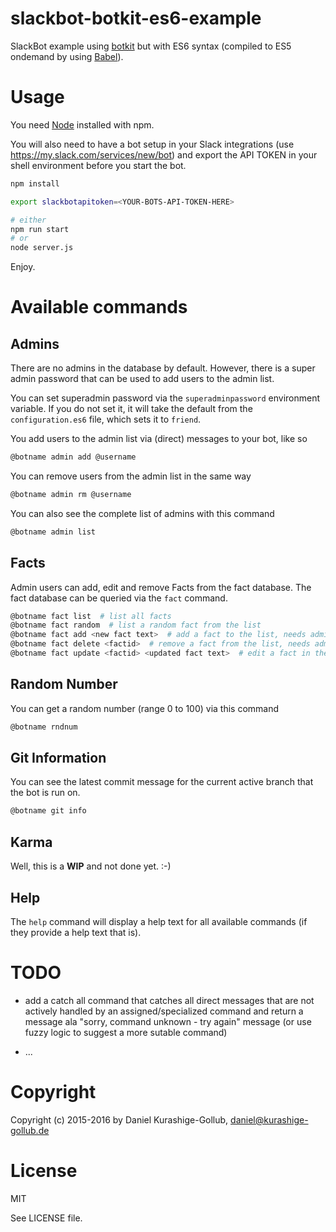 # slackbot-botkit-es6-example

SlackBot example using [botkit](http://howdy.ai/botkit/) but with ES6 syntax (compiled to ES5 ondemand by using [Babel](https://babeljs.io)).


# Usage

You need [Node](https://nodejs.org/) installed with npm.

You will also need to have a bot setup in your Slack integrations (use https://my.slack.com/services/new/bot) and export the API TOKEN in your shell environment before you start the bot.


```bash
npm install

export slackbotapitoken=<YOUR-BOTS-API-TOKEN-HERE>

# either
npm run start
# or
node server.js
```

Enjoy.


# Available commands
## Admins

There are no admins in the database by default. However, there is a super admin password that can be used to add users to the admin list.

You can set superadmin password via the `superadminpassword` environment variable. If you do not set it, it will take the default from the `configuration.es6` file, which sets it to `friend`.

You add users to the admin list via (direct) messages to your bot, like so
```bash
@botname admin add @username
```

You can remove users from the admin list in the same way
```bash
@botname admin rm @username
```

You can also see the complete list of admins with this command
```bash
@botname admin list
```

## Facts

Admin users can add, edit and remove Facts from the fact database. The fact database can be queried via the `fact` command.

```bash
@botname fact list  # list all facts
@botname fact random  # list a random fact from the list
@botname fact add <new fact text>  # add a fact to the list, needs admin user
@botname fact delete <factid>  # remove a fact from the list, needs admin user
@botname fact update <factid> <updated fact text>  # edit a fact in the list, needs admin user
```

## Random Number

You can get a random number (range 0 to 100) via this command
```bash
@botname rndnum
```

## Git Information

You can see the latest commit message for the current active branch that the bot is run on.
```bash
@botname git info
```


## Karma

Well, this is a **WIP** and not done yet. :-)


## Help

The `help` command will display a help text for all available commands (if they provide a help text that is).


# TODO

- add a catch all command that catches all direct messages that are not actively handled by an assigned/specialized command and return a message ala "sorry, command unknown - try again" message (or use fuzzy logic to suggest a more sutable command)

- ...


# Copyright

Copyright (c) 2015-2016 by Daniel Kurashige-Gollub, daniel@kurashige-gollub.de


# License

MIT

See LICENSE file.
